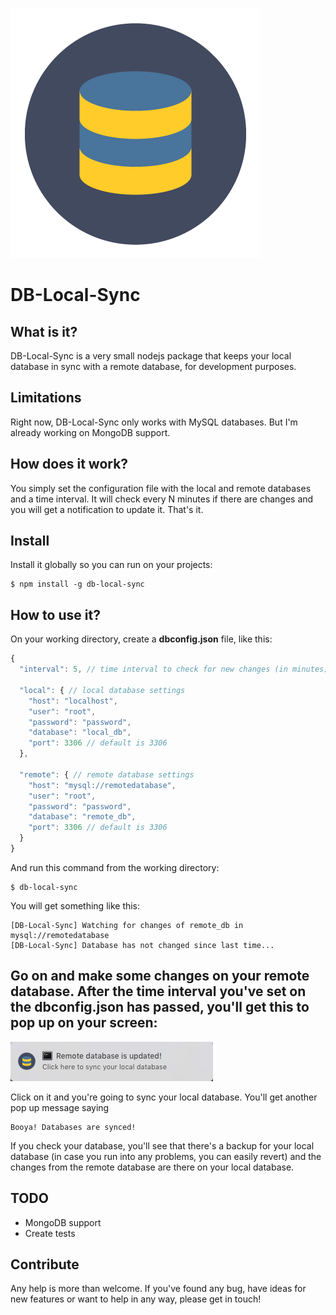 ![DB-Local-Sync](https://github.com/brunopoeta/db-local-sync/raw/master/assets/img/logo.png)
# DB-Local-Sync
## What is it?
DB-Local-Sync is a very small nodejs package that keeps your local database in sync with a remote database, for development purposes.

## Limitations
Right now, DB-Local-Sync only works with MySQL databases. But I'm already working on MongoDB support.

## How does it work?
You simply set the configuration file with the local and remote databases and a time interval. It will check every N minutes if there are changes and you will get a notification to update it. That's it. 

## Install
Install it globally so you can run on your projects:
```
$ npm install -g db-local-sync
```

## How to use it?
On your working directory, create a **dbconfig.json** file, like this:
```js
{
  "interval": 5, // time interval to check for new changes (in minutes)
  
  "local": { // local database settings
    "host": "localhost",
    "user": "root",
    "password": "password",
    "database": "local_db",
    "port": 3306 // default is 3306
  },
  
  "remote": { // remote database settings
    "host": "mysql://remotedatabase",
    "user": "root",
    "password": "password",
    "database": "remote_db",
    "port": 3306 // default is 3306
  }
}
```

And run this command from the working directory:

```
$ db-local-sync
```

You will get something like this:
```
[DB-Local-Sync] Watching for changes of remote_db in mysql://remotedatabase
[DB-Local-Sync] Database has not changed since last time...
```

Go on and make some changes on your remote database. After the time interval you've set on the **dbconfig.json** has passed, you'll get this to pop up on your screen:
-
![Screenshot](https://github.com/brunopoeta/db-local-sync/raw/master/screenshot.jpg)

Click on it and you're going to sync your local database. You'll get another pop up message saying

```
Booya! Databases are synced!
```

If you check your database, you'll see that there's a backup for your local database (in case you run into any problems, you can easily revert) and the changes from the remote database are there on your local database.

## TODO
- MongoDB support
- Create tests

## Contribute
Any help is more than welcome. If you've found any bug, have ideas for new features or want to help in any way, please get in touch!
